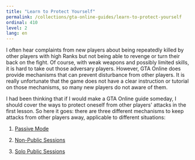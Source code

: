 ```yaml
---
title: "Learn to Protect Yourself"
permalink: /collections/gta-online-guides/learn-to-protect-yourself
ordinal: 410
level: 2
lang: en
---
```


I often hear complaints from new players about being repeatedly killed by other
players with high Ranks but not being able to revenge or turn their back on the
fight. Of course, with weak weapons and possibly limited skills, it is hard to
take out those adversary players. However, GTA Online does provide mechanisms
that can prevent disturbance from other players. It is really unfortunate that
the game does not have a clear instruction or tutorial on those mechanisms, so
many new players do not aware of them.

I had been thinking that if I would make a GTA Online guide someday, I should
cover the ways to protect oneself from other players' attacks in the first
lesson. So here it goes: there are three different mechanisms to keep attacks
from other players away, applicable to different situations:

1. [Passive Mode](null)

2. [Non-Public Sessions](null)

3. [Solo Public Sessions](null)
